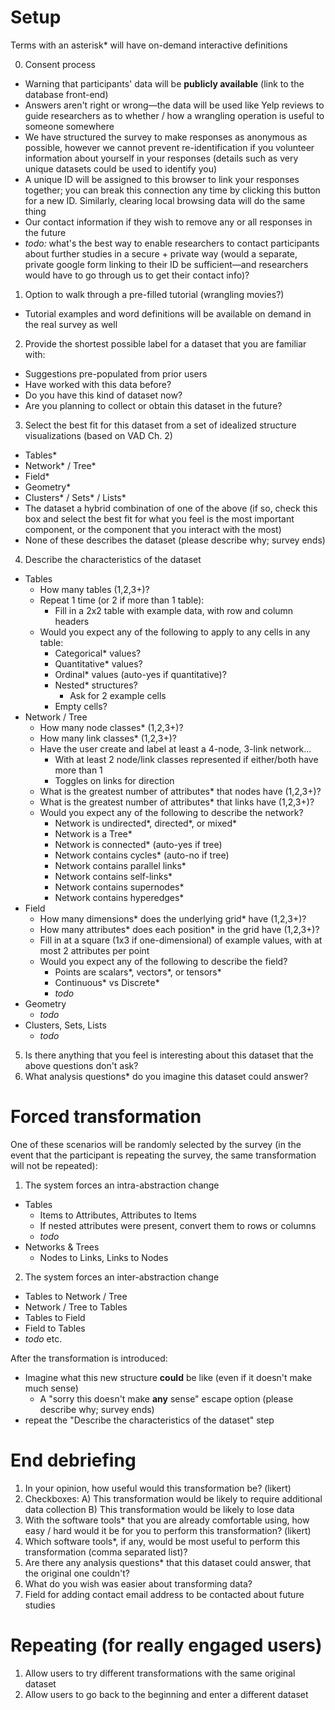 # Setup
Terms with an asterisk* will have on-demand interactive definitions

0. Consent process
  - Warning that participants' data will be **publicly available** (link to the database front-end)
  - Answers aren't right or wrong—the data will be used like Yelp reviews to guide researchers as to whether / how a wrangling operation is useful to someone somewhere
  - We have structured the survey to make responses as anonymous as possible, however we cannot prevent re-identification if you volunteer information about yourself in your responses (details such as very unique datasets could be used to identify you)
  - A unique ID will be assigned to this browser to link your responses together; you can break this connection any time by clicking this button for a new ID. Similarly, clearing local browsing data will do the same thing
  - Our contact information if they wish to remove any or all responses in the future
  - *todo:* what's the best way to enable researchers to contact participants about further studies in a secure + private way (would a separate, private google form linking to their ID be sufficient—and researchers would have to go through us to get their contact info)?
1. Option to walk through a pre-filled tutorial (wrangling movies?)
  - Tutorial examples and word definitions will be available on demand in the real survey as well
2. Provide the shortest possible label for a dataset that you are familiar with:
  - Suggestions pre-populated from prior users
  - Have worked with this data before?
  - Do you have this kind of dataset now?
  - Are you planning to collect or obtain this dataset in the future?
3. Select the best fit for this dataset from a set of idealized structure visualizations (based on VAD Ch. 2)
  - Tables*
  - Network* / Tree*
  - Field*
  - Geometry*
  - Clusters* / Sets* / Lists*
  - The dataset a hybrid combination of one of the above (if so, check this box and select the best fit for what you feel is the most important component, or the component that you interact with the most)
  - None of these describes the dataset (please describe why; survey ends)
4. Describe the characteristics of the dataset
  - Tables
    - How many tables (1,2,3+)?
    - Repeat 1 time (or 2 if more than 1 table):
      - Fill in a 2x2 table with example data, with row and column headers
    - Would you expect any of the following to apply to any cells in any table:
      - Categorical* values?
      - Quantitative* values?
      - Ordinal* values (auto-yes if quantitative)?
      - Nested* structures?
        - Ask for 2 example cells
      - Empty cells?
  - Network / Tree
    - How many node classes* (1,2,3+)?
    - How many link classes* (1,2,3+)?
    - Have the user create and label at least a 4-node, 3-link network...
      - With at least 2 node/link classes represented if either/both have more than 1
      - Toggles on links for direction
    - What is the greatest number of attributes* that nodes have (1,2,3+)?
    - What is the greatest number of attributes* that links have (1,2,3+)?
    - Would you expect any of the following to describe the network?
      - Network is undirected*, directed*, or mixed*
      - Network is a Tree*
      - Network is connected* (auto-yes if tree)
      - Network contains cycles* (auto-no if tree)
      - Network contains parallel links*
      - Network contains self-links*
      - Network contains supernodes*
      - Network contains hyperedges*
  - Field
    - How many dimensions* does the underlying grid* have (1,2,3+)?
    - How many attributes* does each position* in the grid have (1,2,3+)?
    - Fill in at a square (1x3 if one-dimensional) of example values, with at most 2 attributes per point
    - Would you expect any of the following to describe the field?
      - Points are scalars*, vectors*, or tensors*
      - Continuous* vs Discrete*
      - *todo*
  - Geometry
    - *todo*
  - Clusters, Sets, Lists
    - *todo*
5. Is there anything that you feel is interesting about this dataset that the
   above questions don't ask?
6. What analysis questions* do you imagine this dataset could answer?

# Forced transformation
One of these scenarios will be randomly selected by the survey (in the event that the participant is repeating the survey, the same transformation will not be repeated):
1. The system forces an intra-abstraction change
  - Tables
    - Items to Attributes, Attributes to Items
    - If nested attributes were present, convert them to rows or columns
    - *todo*
  - Networks & Trees
    - Nodes to Links, Links to Nodes
2. The system forces an inter-abstraction change
  - Tables to Network / Tree
  - Network / Tree to Tables
  - Tables to Field
  - Field to Tables
  - *todo* etc.

After the transformation is introduced:
- Imagine what this new structure **could** be like (even if it doesn't make much sense)
  - A "sorry this doesn't make **any** sense" escape option (please describe why; survey ends)
- repeat the "Describe the characteristics of the dataset" step

# End debriefing
1. In your opinion, how useful would this transformation be? (likert)
2. Checkboxes:
   A) This transformation would be likely to require additional data collection
   B) This transformation would be likely to lose data
3. With the software tools* that you are already comfortable using, how easy / hard would it be for you to perform this transformation? (likert)
4. Which software tools*, if any, would be most useful to perform this transformation (comma separated list)?
5. Are there any analysis questions* that this dataset could answer, that the original one couldn't?
6. What do you wish was easier about transforming data?
7. Field for adding contact email address to be contacted about future studies

# Repeating (for really engaged users)
1. Allow users to try different transformations with the same original dataset
2. Allow users to go back to the beginning and enter a different dataset
